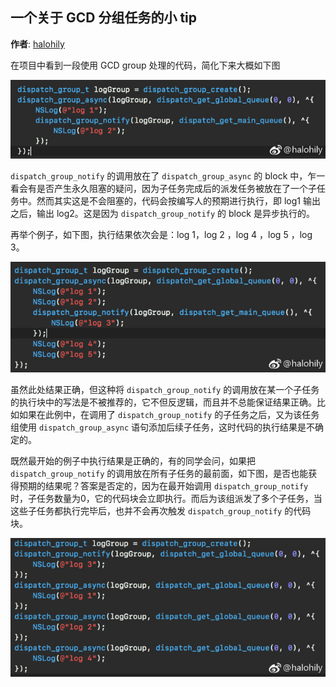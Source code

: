 ## 一个关于 GCD 分组任务的小 tip

**作者**: [halohily](https://weibo.com/halohily)

在项目中看到一段使用 GCD group 处理的代码，简化下来大概如下图

![21-1](./1.jpg)

`dispatch_group_notify` 的调用放在了 `dispatch_group_async` 的 block 中，乍一看会有是否产生永久阻塞的疑问，因为子任务完成后的派发任务被放在了一个子任务中。然而其实这是不会阻塞的，代码会按编写人的预期进行执行，即 log1 输出之后，输出 log2。这是因为 `dispatch_group_notify` 的 block 是异步执行的。

再举个例子，如下图，执行结果依次会是：log 1，log 2 ，log 4 ，log 5 ，log 3。

![21-2](./2.jpg)

虽然此处结果正确，但这种将 `dispatch_group_notify` 的调用放在某一个子任务的执行块中的写法是不被推荐的，它不但反逻辑，而且并不总能保证结果正确。比如如果在此例中，在调用了 `dispatch_group_notify` 的子任务之后，又为该任务组使用 `dispatch_group_async` 语句添加后续子任务，这时代码的执行结果是不确定的。

既然最开始的例子中执行结果是正确的，有的同学会问，如果把 `dispatch_group_notify` 的调用放在所有子任务的最前面，如下图，是否也能获得预期的结果呢？答案是否定的，因为在最开始调用 `dispatch_group_notify` 时，子任务数量为0，它的代码块会立即执行。而后为该组派发了多个子任务，当这些子任务都执行完毕后，也并不会再次触发 `dispatch_group_notify` 的代码块。

![21-3](./3.jpg)

